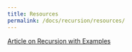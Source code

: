 ```yaml
---
title: Resources
permalink: /docs/recursion/resources/
---
```


[Article on Recursion with Examples](http://www.danzig.us/cpp/recursion.html)